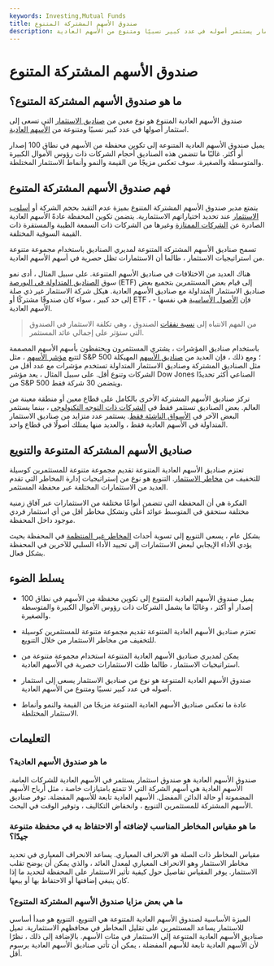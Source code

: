 ```yaml
---
keywords: Investing,Mutual Funds
title: صندوق الأسهم المشتركة المتنوع
description: صندوق الأسهم العادية المتنوعة هو صندوق استثمار يستثمر أصوله في عدد كبير نسبيًا ومتنوع من الأسهم العادية.
---
```


# صندوق الأسهم المشتركة المتنوع
## ما هو صندوق الأسهم المشتركة المتنوع؟

صندوق الأسهم العادية المتنوع هو نوع معين من [صناديق الاستثمار](/investment-fund) التي تسعى إلى استثمار أصولها في عدد كبير نسبيًا ومتنوعة من [الأسهم العادية](/commonstock).

يميل صندوق الأسهم العادية المتنوعة إلى تكوين محفظة من الأسهم في نطاق 100 إصدار أو أكثر. غالبًا ما تتضمن هذه الصناديق أحجام الشركات ذات رؤوس الأموال الكبيرة والمتوسطة والصغيرة. سوف تعكس مزيجًا من القيمة والنمو وأنماط الاستثمار المختلطة.

## فهم صندوق الأسهم المشتركة المتنوع

يتمتع مدير صندوق الأسهم المشتركة المتنوع بميزة عدم التقيد بحجم الشركة أو [أسلوب الاستثمار](/investing_style) عند تحديد اختياراتهم الاستثمارية. يتضمن تكوين المحفظة عادةً الأسهم العادية الصادرة عن [الشركات الممتازة](/bluechip) وغيرها من الشركات ذات السمعة الطيبة والمستقرة ذات القيمة السوقية المختلفة.

تسمح صناديق الأسهم المشتركة المتنوعة لمديري الصناديق باستخدام مجموعة متنوعة من استراتيجيات الاستثمار ، طالما أن الاستثمارات تظل حصرية في أسهم الأسهم العادية.

هناك العديد من الاختلافات في صناديق الأسهم المتنوعة. على سبيل المثال ، أدى نمو سوق [الصناديق المتداولة في البورصة](/etf) (ETF) إلى قيام بعض المستثمرين بتجميع بعض صناديق الاستثمار المتداولة مع صناديق الأسهم العادية. هيكل شركة الاستثمار غير ذي صلة إلى حد كبير ، سواء كان صندوقًا مشتركًا أو ETF ، فإن [الأصول الأساسية](/underlying-asset) هي نفسها - الأسهم العادية.

> من المهم الانتباه إلى [نسبة نفقات](/expenseratio) الصندوق ، وهي تكلفة الاستثمار في الصندوق التي ستؤثر على إجمالي عائد المستثمر.

>

باستخدام صناديق المؤشرات ، يشتري المستثمرون ويحتفظون بأسهم الأسهم المصممة لتتبع [مؤشر الأسهم](/index) ، مثل S&P 500 ؛ ومع ذلك ، فإن العديد من [صناديق الأسهم](/common-stock-fund) المهيكلة مثل الصناديق المشتركة وصناديق الاستثمار المتداولة تستخدم مؤشرات مع عدد أقل من الشركات وتنوع أقل. على سبيل المثال ، يعد مؤشر Dow Jones الصناعي أكثر تحديدًا من S&P 500 ويتضمن 30 شركة فقط.

تركز صناديق الأسهم المشتركة الأخرى بالكامل على قطاع معين أو منطقة معينة من العالم. بعض الصناديق تستثمر فقط في [الشركات ذات التوجه التكنولوجي](/technology_sector) ، بينما يستثمر البعض الآخر في [الأسواق الناشئة فقط](/emergingmarketeconomy). يستثمر عدد متزايد من صناديق الاستثمار المتداولة في الأسهم العادية فقط ، والعديد منها يمتلك أصولًا في قطاع واحد.

## صناديق الأسهم المشتركة المتنوعة والتنويع

تعتزم صناديق الأسهم العادية المتنوعة تقديم مجموعة متنوعة للمستثمرين كوسيلة للتخفيف من [مخاطر الاستثمار](/risk). التنويع هو نوع من إستراتيجيات إدارة المخاطر التي تقدم العديد من الاستثمارات المختلفة عبر محفظة المستثمر.

الفكرة هي أن المحفظة التي تتضمن أنواعًا مختلفة من الاستثمارات عبر آفاق زمنية مختلفة ستحقق في المتوسط عوائد أعلى وتشكل مخاطر أقل من أي استثمار فردي موجود داخل المحفظة.

بشكل عام ، يسعى التنويع إلى تسوية أحداث [المخاطر غير المنتظمة](/unsystematicrisk) في المحفظة بحيث يؤدي الأداء الإيجابي لبعض الاستثمارات إلى تحييد الأداء السلبي للآخرين في المحفظة بشكل فعال.

## يسلط الضوء

- يميل صندوق الأسهم العادية المتنوع إلى تكوين محفظة من الأسهم في نطاق 100 إصدار أو أكثر ، وغالبًا ما يشمل الشركات ذات رؤوس الأموال الكبيرة والمتوسطة والصغيرة.

- تعتزم صناديق الأسهم العادية المتنوعة تقديم مجموعة متنوعة للمستثمرين كوسيلة للتخفيف من مخاطر الاستثمار من خلال التنويع.

- يمكن لمديري صناديق الأسهم العادية المتنوعة استخدام مجموعة متنوعة من استراتيجيات الاستثمار ، طالما ظلت الاستثمارات حصرية في الأسهم العادية.

- صندوق الأسهم العادية المتنوعة هو نوع من صناديق الاستثمار يسعى إلى استثمار أصوله في عدد كبير نسبيًا ومتنوع من الأسهم العادية.

- عادة ما تعكس صناديق الأسهم العادية المتنوعة مزيجًا من القيمة والنمو وأنماط الاستثمار المختلطة.

## التعليمات

### ما هو صندوق الأسهم العادية؟

صندوق الأسهم العادية هو صندوق استثمار يستثمر في الأسهم العادية للشركات العامة. الأسهم العادية هي أسهم الشركة التي لا تتمتع بامتيازات خاصة ، مثل أرباح الأسهم المضمونة أو حالة الدائن المفضل. الأسهم العادية تابعة للأسهم المفضلة. توفر صناديق الأسهم المشتركة للمستثمرين التنويع ، وانخفاض التكاليف ، وتوفير الوقت في البحث.

### ما هو مقياس المخاطر المناسب لإضافته أو الاحتفاظ به في محفظة متنوعة جيدًا؟

مقياس المخاطر ذات الصلة هو الانحراف المعياري. يساعد الانحراف المعياري في تحديد مخاطر الاستثمار وهو الانحراف المعياري لمعدل العائد ، والذي يمكن أن يوضح تقلب الاستثمار. يوفر المقياس تفاصيل حول كيفية تأثير الاستثمار على المحفظة لتحديد ما إذا كان ينبغي إضافتها أو الاحتفاظ بها أو بيعها.

### ما هي بعض مزايا صندوق الأسهم المشتركة المتنوع؟

الميزة الأساسية لصندوق الأسهم العادية المتنوعة هي التنويع. التنويع هو مبدأ أساسي للاستثمار يساعد المستثمرين على تقليل المخاطر في محافظهم الاستثمارية. تميل صناديق الأسهم العادية المتنوعة إلى الاستثمار في مئات الأسهم. بالإضافة إلى ذلك ، نظرًا لأن الأسهم العادية تابعة للأسهم المفضلة ، يمكن أن تأتي صناديق الأسهم العادية برسوم أقل.

